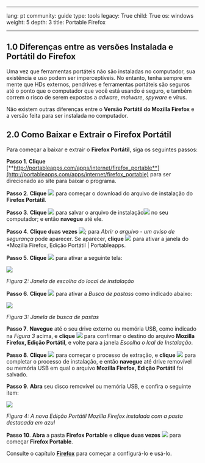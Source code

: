 

---

lang: pt
community: guide
type: tools
legacy: True
child: True
os: windows
weight: 5
depth: 3
title: Portable Firefox

---

## 1.0 Diferenças entre as versões Instalada e Portátil do Firefox ##

Uma vez que ferramentas portáteis não são instaladas no computador, sua existência e uso podem ser imperceptíveis. No entanto, tenha sempre em mente que HDs externos, pendrives e ferramentas portáteis são seguros até o ponto que o computador que você está usando é seguro, e também correm o risco de serem expostos a *adware*, *malware*, *spyware* e vírus.

Não existem outras diferenças entre o **Versão Portátil do Mozilla Firefox** e a versão feita para ser instalada no computador.

## 2.0 Como Baixar e Extrair o Firefox Portátil ##

Para começar a baixar e extrair o **Firefox Portátil**, siga os seguintes passos:

**Passo 1**. **Clique** [**http://portableapps.com/apps/internet/firefox_portable**](http://portableapps.com/apps/internet/firefox_portable) para ser direcionado ao site para baixar o programa.

**Passo 2**. **Clique** ![](/sbox/screen/firefoxportable-pt/01.png) para começar o download do arquivo de instalação do **Firefox Portátil**.

**Passo 3**. **Clique** ![](/sbox/screen/firefoxportable-pt/02.png) para salvar o arquivo de instalação![](/sbox/screen/firefoxportable-pt/03.png) no seu computador; e então **navegue** até ele.

**Passo 4**. **Clique duas vezes** ![](/sbox/screen/firefoxportable-pt/03.png); para *Abrir o arquivo - um aviso de segurança* pode aparecer. Se aparecer, **clique** ![](/sbox/screen/firefoxportable-pt/04.png) para ativar a janela do *Mozilla Firefox, Edição Portátil | Portableapps.

**Passo 5**. **Clique** ![](/sbox/screen/firefoxportable-pt/05.png) para ativar a seguinte tela:

![](/sbox/screen/firefoxportable-pt/06.png)

*Figura 2: Janela de escolha do local de instalação*

**Passo 6**. **Clique** ![](/sbox/screen/firefoxportable-pt/07.png) para ativar a *Busca de pastass* como indicado abaixo:

![](/sbox/screen/firefoxportable-pt/08.png)

*Figura 3: Janela de busca de pastas*

**Passo 7**. **Navegue** até o seu drive externo ou memória USB, como indicado na *Figura 3* acima, e **clique** ![](/sbox/screen/firefoxportable-pt/09.png) para confirmar o destino do arquivo **Mozilla Firefox, Edição Portátil**, e volte para a janela *Escolha o lcal de Instalação*. 

**Passo 8**. **Clique** ![](/sbox/screen/firefoxportable-pt/10.png) para começar o processo de extração, e **clique** ![](/sbox/screen/firefoxportable-pt/11.png) para completar o processo de instalação, e então **navegue** até drive removível ou memória USB em qual o arquivo **Mozilla Firefox, Edição Portátil** foi salvado.

**Passo 9**. **Abra** seu disco removível ou memória USB, e confira o seguinte item: 

![](/sbox/screen/firefoxportable-pt/12.png)

*Figura 4: A nova Edição Portátil Mozilla Firefox instalada com a pasta destacada em azul*

**Passo 10**. **Abra** a pasta **Firefox Portable** e **clique duas vezes** ![](/sbox/screen/firefoxportable-pt/13.png) para começar **Firefox Portable**.

Consulte o capítulo [**Firefox**](/pt/firefox_main) para começar a configurá-lo e usá-lo.

